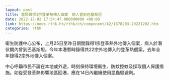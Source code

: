 ```yaml
---
layout: post
title: 當局錄得1宗登革熱傳入個案　病人曾到巴基斯坦
date: 2022-12-02 17:54:47.000000000 +08:00
link: https://news.rthk.hk/rthk/ch/component/k2/1678203-20221202.htm
categories: rthk
---
```


衞生防護中心公布，上月25日至昨日期間錄得1宗登革熱外地傳入個案，病人於潛伏期內曾到巴基斯坦。今年本港暫時錄得共22宗外地傳入的登革熱個案，去年全年錄得2宗外地傳入個案。

中心呼籲市民不論在本地或外遊，時刻保持環境衞生、防蚊控蚊及採取個人保護措施。如從受登革熱影響地區回港，應在14日內繼續使用昆蟲驅避劑。
